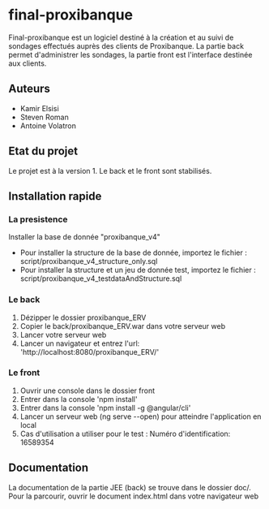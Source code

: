 # final-proxibanque
Final-proxibanque est un logiciel destiné à la création et au suivi de sondages effectués auprès des clients de Proxibanque. 
La partie back permet d'administrer les sondages, la partie front est l'interface destinée aux clients.

## Auteurs
* Kamir Elsisi
* Steven Roman
* Antoine Volatron

## Etat du projet
Le projet est à la version 1. Le back et le front sont stabilisés.

## Installation rapide
### La presistence 
Installer la base de donnée "proxibanque_v4"
* Pour installer la structure de la base de donnée, importez le fichier : script/proxibanque_v4_structure_only.sql
* Pour installer la structure et un jeu de donnée test, importez le fichier : script/proxibanque_v4_testdataAndStructure.sql

### Le back
1. Dézipper le dossier proxibanque_ERV
2. Copier le back/proxibanque_ERV.war dans votre serveur web
3. Lancer votre serveur web
4. Lancer un navigateur et entrez l'url: 'http://localhost:8080/proxibanque_ERV/'

### Le front
1. Ouvrir une console dans le dossier front
2. Entrer dans la console 'npm install'
3. Entrer dans la console 'npm install -g @angular/cli'
4. Lancer un serveur web (ng serve --open) pour atteindre l'application en local
3. Cas d'utilisation a utiliser pour le test : Numéro d'identification: 16589354


## Documentation

La documentation de la partie JEE (back) se trouve dans le dossier doc/. Pour la parcourir, ouvrir le document index.html dans votre navigateur web
